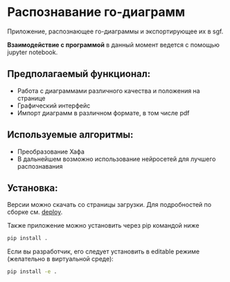 # Распознавание го-диаграмм

Приложение, распознающее го-диаграммы и экспортирующее их в sgf.

__Взаимодействие с программой__ в данный момент ведется с помощью jupyter notebook.

## Предполагаемый функционал:

* Работа с диаграммами различного качества и положения на странице
* Графический интерфейс
* Импорт диаграмм в различном формате, в том числе pdf

## Используемые алгоритмы: 

* Преобразование Хафа
* В дальнейшем возможно использование нейросетей для лучшего распознавания

## Установка:

Версии можно скачать со страницы загрузки. Для подробностей по сборке см. [deploy](deploy/readme.md).

Также приложение можно установить через pip командой ниже
```bash
pip install .
```

Если вы разработчик, его следует установить в editable режиме (желательно в виртуальной среде):
```bash
pip install -e .
```
